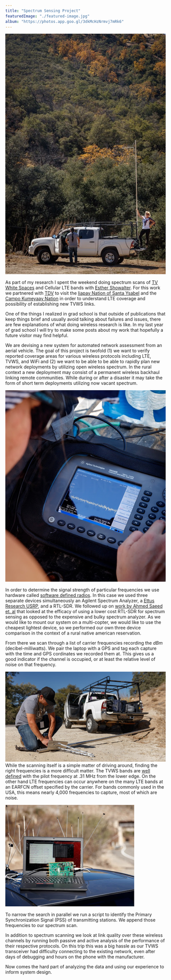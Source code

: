 ```yaml
---
title: "Spectrum Sensing Project"
featuredImage: "./featured-image.jpg"
album: "https://photos.app.goo.gl/3dkMcHzNrmvj7mRk6"
---
```


<div class="img-right"><img src="truck.jpg" alt="USRP"></div>

As part of my research I spent the weekend doing spectrum scans of [TV White Spaces](https://www.fcc.gov/general/white-space) and Cellular LTE bands with [Esther Showalter](https://moment.cs.ucsb.edu/people/esther-showalter). For this work we partnered with [TDV](http://tdvnet.com/) to visit the [Iiapay Nation of Santa Ysabel](http://www.iipaynation-nsn.com/) and the [Campo Kumeyaay Nation](http://www.campo-nsn.gov/) in order to understand LTE coverage and possibility of establishing new TVWS links.

One of the things I realized in grad school is that outside of publications that keep things brief and usually avoid talking about failures and issues, there are few explanations of what doing wireless research is like. In my last year of grad school I will try to make some posts about my work that hopefully a future visitor may find helpful.

We are devising a new system for automated network assessment from an aerial vehicle. The goal of this project is twofold (1) we want to verify reported coverage areas for various wireless protocols including LTE, TVWS, and WiFi and (2) we want to be able to be able to rapidly plan new network deployments by utilizing open wireless spectrum. In the rural context a new deployment may consist of a permanent wireless backhaul linking remote communities. While during or after a disaster it may take the form of short term deployments utilizing now vacant spectrum.

<div class="img-left"><img src="spectrum.jpg" alt="Spectrum Analyzer"></div>

In order to determine the signal strength of particular frequencies we use hardware called [software defined radios](https://en.wikipedia.org/wiki/Software-defined_radio). In this case we used three separate devices simultaneously an Agilent Spectrum Analyzer, a [Ettus Research USRP](https://www.ettus.com/product), and a RTL-SDR. We followed up on [work by Ahmed Saeed et. al](https://www.cc.gatech.edu/~amsmti3/files/waldo_icdcs17.pdf) that looked at the efficacy of using a lower cost RTL-SDR for spectrum sensing as opposed to the expensive and bulky spectrum analyzer. As we would like to mount our system on a multi-copter, we would like to use the cheapest lightest device, so we performed our own three device comparison in the context of a rural native american reservation.
 
 From there we scan through a list of carrier frequencies recording the *dBm* (decibel-milliwatts). We pair the laptop with a GPS and tag each capture with the time and GPS cordinates we recorded them at. This gives us a good indicator if the channel is occupied, or at least the relative level of noise on that frequency.

![Setting up TVWS Gear](./tvws.jpg)
While the scanning itself is a simple matter of driving around, finding the right frequencies is a more difficult matter. The TVWS bands are [well defined](https://en.wikipedia.org/wiki/North_American_television_frequencies) with the pilot frequency at .31 MHz from the lower edge. On the other hand LTE frequencies can occur anywhere on the many LTE bands at an EARFCN offset specified by the carrier. For bands commonly used in the USA, this means nearly 4,000 frequencies to capture, most of which are noise.

<div class="img-right"><img src="usrp.jpg" alt="USRP"></div>

To narrow the search in parallel we run a script to identify the Primary Synchronization Signal (PSS) of transmitting stations. We append those frequencies to our spectrum scan. 

In addition to spectrum scanning we look at link quality over these wireless channels by running both passive and active analysis of the performance of their respective protocols. On this trip this was a big hassle as our TVWS transceiver had difficulty connecting to the existing network, even after days of debugging and hours on the phone with the manufacturer.

Now comes the hard part of analyzing the data and using our experience to inform system design.

